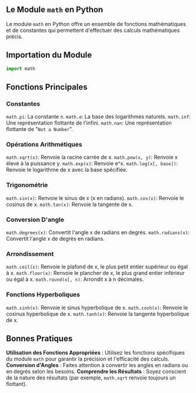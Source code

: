 ## Le Module ```math``` en Python

Le module ```math``` en Python offre un ensemble de fonctions mathématiques et de constantes qui permettent d'effectuer des calculs mathématiques précis.

## Importation du Module

```python
import math
```
## Fonctions Principales

### Constantes

```math.pi```: La constante ```π```.
```math.e```: La base des logarithmes naturels.
```math.inf```: Une représentation flottante de l'infini.
```math.nan```: Une représentation flottante de "```Not a Number```".

### Opérations Arithmétiques

```math.sqrt(x)```: Renvoie la racine carrée de x.
```math.pow(x, y)```: Renvoie x élevé à la puissance y.
```math.exp(x)```: Renvoie e^x.
```math.log(x[, base])```: Renvoie le logarithme de x avec la base spécifiée.

### Trigonométrie

```math.sin(x)```: Renvoie le sinus de x (x en radians).
```math.cos(x)```: Renvoie le cosinus de x.
```math.tan(x)```: Renvoie la tangente de x.

### Conversion D'angle

```math.degrees(x)```: Convertit l'angle x de radians en degrés.
```math.radians(x)```: Convertit l'angle x de degrés en radians.

### Arrondissement

```math.ceil(x)```: Renvoie le plafond de x, le plus petit entier supérieur ou égal à x.
```math.floor(x)```: Renvoie le plancher de x, le plus grand entier inférieur ou égal à x.
```math.round(x[, n)```: Arrondit x à n décimales.

### Fonctions Hyperboliques

```math.sinh(x)```: Renvoie le sinus hyperbolique de x.
```math.cosh(x)```: Renvoie le cosinus hyperbolique de x.
```math.tanh(x)```: Renvoie la tangente hyperbolique de x.

## Bonnes Pratiques

**Utilisation des Fonctions Appropriées** : Utilisez les fonctions spécifiques du module ```math``` pour garantir la précision et l'efficacité des calculs.
**Conversion d'Angles** : Faites attention à convertir les angles en radians ou en degrés selon les besoins.
**Comprendre les Résultats** : Soyez conscient de la nature des résultats (par exemple, ```math.sqrt``` renvoie toujours un flottant).